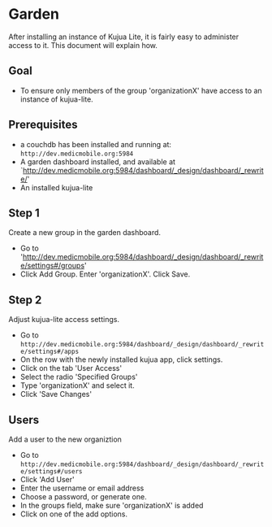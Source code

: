Garden
======================================

After installing an instance of Kujua Lite, it is fairly easy to administer
access to it. This document will explain how.

Goal
----

  - To ensure only members of the group 'organizationX' have access to an instance of kujua-lite.

Prerequisites
-------------

  - a couchdb has been installed and running at: `http://dev.medicmobile.org:5984`
  - A garden dashboard installed, and available at `http://dev.medicmobile.org:5984/dashboard/_design/dashboard/_rewrite/'
  - An installed kujua-lite

Step 1
------

Create a new group in the garden dashboard. 

  - Go to 'http://dev.medicmobile.org:5984/dashboard/_design/dashboard/_rewrite/settings#/groups'
  - Click Add Group. Enter 'organizationX'. Click Save.

Step 2
------

Adjust kujua-lite access settings.

  - Go to `http://dev.medicmobile.org:5984/dashboard/_design/dashboard/_rewrite/settings#/apps`
  - On the row with the newly installed kujua app, click settings.
  - Click on the tab 'User Access'
  - Select the radio 'Specified Groups'
  - Type 'organizationX' and select it.
  - Click 'Save Changes'

Users
-----

Add a user to the new organiztion

  - Go to `http://dev.medicmobile.org:5984/dashboard/_design/dashboard/_rewrite/settings#/users`
  - Click 'Add User'
  - Enter the username or email address
  - Choose a password, or generate one.
  - In the groups field, make sure 'organizationX' is added
  - Click on one of the add options.

